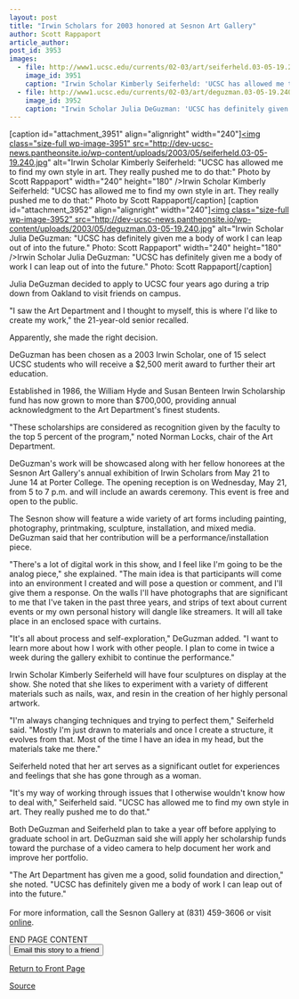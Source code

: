 ```yaml
---
layout: post
title: "Irwin Scholars for 2003 honored at Sesnon Art Gallery"
author: Scott Rappaport
article_author: 
post_id: 3953
images:
  - file: http://www1.ucsc.edu/currents/02-03/art/seiferheld.03-05-19.240.jpg
    image_id: 3951
    caption: "Irwin Scholar Kimberly Seiferheld: 'UCSC has allowed me to find my own style in art. They really pushed me to do that:' Photo by Scott Rappaport"
  - file: http://www1.ucsc.edu/currents/02-03/art/deguzman.03-05-19.240.jpg
    image_id: 3952
    caption: "Irwin Scholar Julia DeGuzman: 'UCSC has definitely given me a body of work I can leap out of into the future.' Photo: Scott Rappaport"
---
```


[caption id="attachment_3951" align="alignright" width="240"]<a href="http://dev-ucsc-news.pantheonsite.io/wp-content/uploads/2003/05/seiferheld.03-05-19.240.jpg"><img class="size-full wp-image-3951" src="http://dev-ucsc-news.pantheonsite.io/wp-content/uploads/2003/05/seiferheld.03-05-19.240.jpg" alt="Irwin Scholar Kimberly Seiferheld: "UCSC has allowed me to find my own style in art. They really pushed me to do that:" Photo by Scott Rappaport" width="240" height="180" /></a>Irwin Scholar Kimberly Seiferheld: "UCSC has allowed me to find my own style in art. They really pushed me to do that:" Photo by Scott Rappaport[/caption]
[caption id="attachment_3952" align="alignright" width="240"]<a href="http://dev-ucsc-news.pantheonsite.io/wp-content/uploads/2003/05/deguzman.03-05-19.240.jpg"><img class="size-full wp-image-3952" src="http://dev-ucsc-news.pantheonsite.io/wp-content/uploads/2003/05/deguzman.03-05-19.240.jpg" alt="Irwin Scholar Julia DeGuzman: "UCSC has definitely given me a body of work I can leap out of into the future." Photo: Scott Rappaport" width="240" height="180" /></a>Irwin Scholar Julia DeGuzman: "UCSC has definitely given me a body of work I can leap out of into the future." Photo: Scott Rappaport[/caption]
<p>
  Julia DeGuzman decided to apply to UCSC four years ago during a trip down from Oakland to visit friends on campus.
</p>
<p>
  "I saw the Art Department and I thought to myself, this is where I'd like to create my work," the 21-year-old senior recalled.
</p>
<p>
  Apparently, she made the right decision.<br>
</p>
<p>
  DeGuzman has been chosen as a 2003 Irwin Scholar, one of 15 select UCSC students who will receive a $2,500 merit award to further their art education.
</p>
<p>
  Established in 1986, the William Hyde and Susan Benteen Irwin Scholarship fund has now grown to more than $700,000, providing annual acknowledgment to the Art Department's finest students.<br>
</p>
<p>
  "These scholarships are considered as recognition given by the faculty to the top 5 percent of the program," noted Norman Locks, chair of the Art Department.<br>
</p>
<p>
  DeGuzman's work will be showcased along with her fellow honorees at the Sesnon Art Gallery's annual exhibition of Irwin Scholars from May 21 to June 14 at Porter College. The opening reception is on Wednesday, May 21, from 5 to 7 p.m. and will include an awards ceremony. This event is free and open to the public.<br>
</p>
<p>
  The Sesnon show will feature a wide variety of art forms including painting, photography, printmaking, sculpture, installation, and mixed media. DeGuzman said that her contribution will be a performance/installation piece.<br>
</p>
<p>
  "There's a lot of digital work in this show, and I feel like I'm going to be the analog piece," she explained. "The main idea is that participants will come into an environment I created and will pose a question or comment, and I'll give them a response. On the walls I'll have photographs that are significant to me that I've taken in the past three years, and strips of text about current events or my own personal history will dangle like streamers. It will all take place in an enclosed space with curtains.<br>
</p>
<p>
  "It's all about process and self-exploration," DeGuzman added. "I want to learn more about how I work with other people. I plan to come in twice a week during the gallery exhibit to continue the performance."<br>
</p>
<p>
  Irwin Scholar Kimberly Seiferheld will have four sculptures on display at the show. She noted that she likes to experiment with a variety of different materials such as nails, wax, and resin in the creation of her highly personal artwork.<br>
</p>
<p>
  "I'm always changing techniques and trying to perfect them," Seiferheld said. "Mostly I'm just drawn to materials and once I create a structure, it evolves from that. Most of the time I have an idea in my head, but the materials take me there."<br>
</p>
<p>
  Seiferheld noted that her art serves as a significant outlet for experiences and feelings that she has gone through as a woman.<br>
</p>
<p>
  "It's my way of working through issues that I otherwise wouldn't know how to deal with," Seiferheld said. "UCSC has allowed me to find my own style in art. They really pushed me to do that."<br>
</p>
<p>
  Both DeGuzman and Seiferheld plan to take a year off before applying to graduate school in art. DeGuzman said she will apply her scholarship funds toward the purchase of a video camera to help document her work and improve her portfolio.<br>
</p>
<p>
  "The Art Department has given me a good, solid foundation and direction," she noted. "UCSC has definitely given me a body of work I can leap out of into the future."<br>
  <br>
  For more information, call the Sesnon Gallery at (831) 459-3606 or visit <a href="http://arts.ucsc.edu/sesnon">online</a>.<br>
</p>
<p>
  END PAGE CONTENT<br>
  <input name="t1" size="-1" type="hidden"> <input name="SUBMIT" type="submit" value="Email this story to a friend">
</p>
<p>
  <a href="http://currents.ucsc.edu/">Return to Front Page</a>
</p>
<p><a href="http://www1.ucsc.edu/currents/02-03/05-19/scholars.html" title="Permalink to scholars">Source</a></p>
